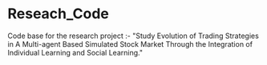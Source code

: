 # Reseach_Code
Code base for the research project :- "Study Evolution of Trading Strategies in A Multi-agent Based Simulated Stock Market Through the Integration of Individual Learning and Social Learning."
